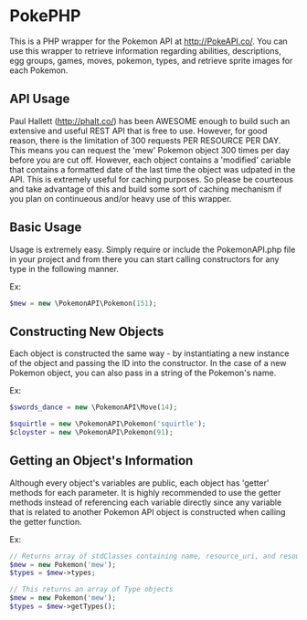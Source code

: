 # PokePHP

This is a PHP wrapper for the Pokemon API at http://PokeAPI.co/. You can use this wrapper
to retrieve information regarding abilities, descriptions, egg groups, games, moves,
pokemon, types, and retrieve sprite images for each Pokemon.

## API Usage

Paul Hallett (http://phalt.co/) has been AWESOME enough to build such an extensive and useful REST
API that is free to use. However, for good reason, there is the limitation of 300
requests PER RESOURCE PER DAY. This means you can request the 'mew' Pokemon object
300 times per day before you are cut off. However, each object contains a 'modified'
cariable that contains a formatted date of the last time the object was udpated in
the API. This is extremely useful for caching purposes. So please be courteous and take
advantage of this and build some sort of caching mechanism if you plan on continueous
and/or heavy use of this wrapper.

## Basic Usage

Usage is extremely easy. Simply require or include the PokemonAPI.php file in
your project and from there you can start calling constructors for any type
in the following manner.

Ex:
```php
$mew = new \PokemonAPI\Pokemon(151);
```

## Constructing New Objects

Each object is constructed the same way - by instantiating a new instance of the
object and passing the ID into the constructor. In the case of a new Pokemon object,
you can also pass in a string of the Pokemon's name.

Ex:
```php
$swords_dance = new \PokemonAPI\Move(14);

$squirtle = new \PokemonAPI\Pokemon('squirtle');
$cloyster = new \PokemonAPI\Pokemon(91);
```

## Getting an Object's Information

Although every object's variables are public, each object has 'getter' methods for
each parameter. It is highly recommended to use the getter methods instead of referencing
each variable directly since any variable that is related to another Pokemon API object
is constructed when calling the getter function.

Ex:
```php
// Returns array of stdClasses containing name, resource_uri, and resource_id
$mew = new Pokemon('mew');
$types = $mew->types;

// This returns an array of Type objects
$mew = new Pokemon('mew');
$types = $mew->getTypes();
```
